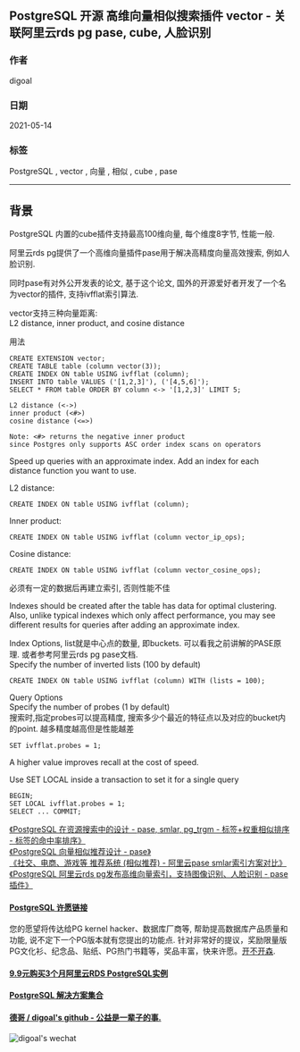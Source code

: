 ## PostgreSQL 开源 高维向量相似搜索插件 vector - 关联阿里云rds pg pase, cube, 人脸识别    
  
### 作者  
digoal  
  
### 日期  
2021-05-14   
  
### 标签  
PostgreSQL , vector , 向量 , 相似 , cube , pase  
  
----  
  
## 背景  
PostgreSQL 内置的cube插件支持最高100维向量, 每个维度8字节, 性能一般.   
  
阿里云rds pg提供了一个高维向量插件pase用于解决高精度向量高效搜索, 例如人脸识别.   
  
同时pase有对外公开发表的论文, 基于这个论文, 国外的开源爱好者开发了一个名为vector的插件, 支持ivfflat索引算法.    
  
vector支持三种向量距离:   
L2 distance, inner product, and cosine distance  
  
用法  
  
```  
CREATE EXTENSION vector;  
CREATE TABLE table (column vector(3));   
CREATE INDEX ON table USING ivfflat (column);   
INSERT INTO table VALUES ('[1,2,3]'), ('[4,5,6]');  
SELECT * FROM table ORDER BY column <-> '[1,2,3]' LIMIT 5;  
```  
  
```  
L2 distance (<->)  
inner product (<#>)   
cosine distance (<=>)  
  
Note: <#> returns the negative inner product   
since Postgres only supports ASC order index scans on operators  
```  
  
Speed up queries with an approximate index. Add an index for each distance function you want to use.  
  
L2 distance:   
  
```  
CREATE INDEX ON table USING ivfflat (column);  
```  
  
Inner product:   
  
```  
CREATE INDEX ON table USING ivfflat (column vector_ip_ops);  
```  
  
Cosine distance:   
  
```  
CREATE INDEX ON table USING ivfflat (column vector_cosine_ops);  
```  
  
必须有一定的数据后再建立索引, 否则性能不佳  
  
Indexes should be created after the table has data for optimal clustering.   
Also, unlike typical indexes which only affect performance, you may see different results for queries after adding an approximate index.  
  
Index Options, list就是中心点的数量, 即buckets. 可以看我之前讲解的PASE原理. 或者参考阿里云rds pg pase文档.   
Specify the number of inverted lists (100 by default)  
  
```  
CREATE INDEX ON table USING ivfflat (column) WITH (lists = 100);  
```  
  
Query Options  
Specify the number of probes (1 by default)  
搜索时,指定probes可以提高精度, 搜索多少个最近的特征点以及对应的bucket内的point. 越多精度越高但是性能越差  
  
```  
SET ivfflat.probes = 1;  
```  
  
A higher value improves recall at the cost of speed.  
  
Use SET LOCAL inside a transaction to set it for a single query  
  
```  
BEGIN;   
SET LOCAL ivfflat.probes = 1;   
SELECT ... COMMIT;  
```  
  
[《PostgreSQL 在资源搜索中的设计 - pase, smlar, pg_trgm - 标签+权重相似排序 - 标签的命中率排序》](../202009/20200930_01.md)    
[《PostgreSQL 向量相似推荐设计 - pase》](../202004/20200424_01.md)    
[《社交、电商、游戏等 推荐系统 (相似推荐) - 阿里云pase smlar索引方案对比》](../202004/20200421_01.md)    
[《PostgreSQL 阿里云rds pg发布高维向量索引，支持图像识别、人脸识别 - pase 插件》](../201912/20191219_02.md)    
  
  
  
#### [PostgreSQL 许愿链接](https://github.com/digoal/blog/issues/76 "269ac3d1c492e938c0191101c7238216")
您的愿望将传达给PG kernel hacker、数据库厂商等, 帮助提高数据库产品质量和功能, 说不定下一个PG版本就有您提出的功能点. 针对非常好的提议，奖励限量版PG文化衫、纪念品、贴纸、PG热门书籍等，奖品丰富，快来许愿。[开不开森](https://github.com/digoal/blog/issues/76 "269ac3d1c492e938c0191101c7238216").  
  
  
#### [9.9元购买3个月阿里云RDS PostgreSQL实例](https://www.aliyun.com/database/postgresqlactivity "57258f76c37864c6e6d23383d05714ea")
  
  
#### [PostgreSQL 解决方案集合](https://yq.aliyun.com/topic/118 "40cff096e9ed7122c512b35d8561d9c8")
  
  
#### [德哥 / digoal's github - 公益是一辈子的事.](https://github.com/digoal/blog/blob/master/README.md "22709685feb7cab07d30f30387f0a9ae")
  
  
![digoal's wechat](../pic/digoal_weixin.jpg "f7ad92eeba24523fd47a6e1a0e691b59")
  

